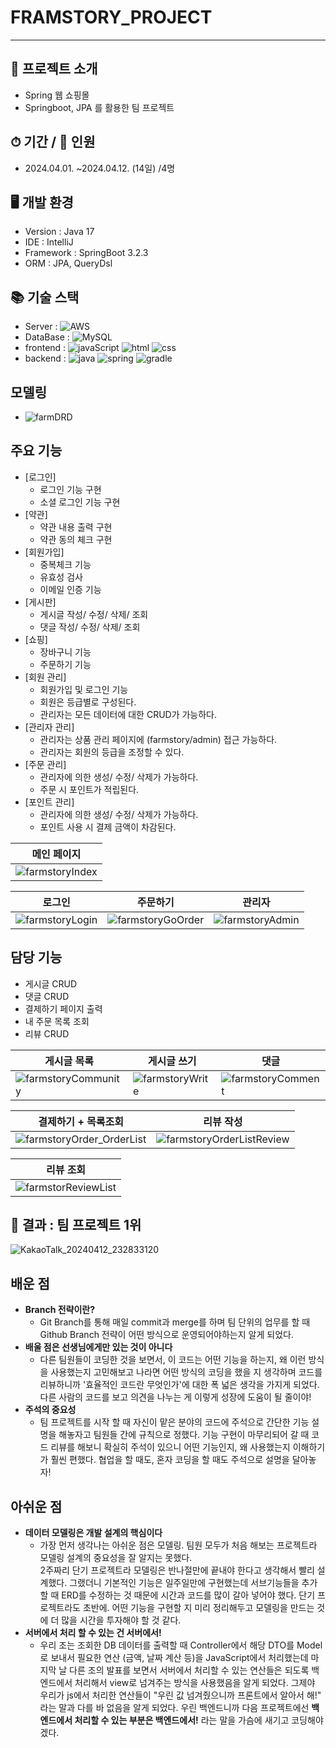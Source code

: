 # FRAMSTORY_PROJECT

---
## 🛒 프로젝트 소개
- Spring 웹 쇼핑몰
- Springboot, JPA 를 활용한 팀 프로젝트
  
## ⏱ 기간 / 👫 인원
- 2024.04.01. ~2024.04.12. (14일) /4명

## 🖥 개발 환경
- Version : Java 17
- IDE : IntelliJ
- Framework : SpringBoot 3.2.3
- ORM : JPA, QueryDsl
  
## 📚 기술 스택
- Server : 	![AWS](https://img.shields.io/badge/Amazon_AWS-FF9900?style=for-the-badge&logo=amazonaws&logoColor=white)
- DataBase : ![MySQL](https://img.shields.io/badge/MySQL-4479A1?style=for-the-badge&logo=mysql&logoColor=white)
- frontend : ![javaScript](https://img.shields.io/badge/JavaScript-F7DF1E?style=for-the-badge&logo=JavaScript&logoColor=white) ![html](https://img.shields.io/badge/HTML-239120?style=for-the-badge&logo=html5&logoColor=white)  ![css](https://img.shields.io/badge/CSS-1572B6?&style=for-the-badge&logo=css3&logoColor=white)
- backend : ![java](https://img.shields.io/badge/Java-007396?style=for-the-badge&logo=openjdk&logoColor=white) ![spring](https://img.shields.io/badge/Spring-6DB33F?style=for-the-badge&logo=spring&logoColor=white) ![gradle](https://img.shields.io/badge/Gradle-02303A.svg?style=for-the-badge&logo=Gradle&logoColor=white)

## 모델링 
- ![farmDRD](https://github.com/linma21/farmstory/assets/154877422/0d529357-4f33-4c3d-8eee-75032b42b403)
  
## 주요 기능
- [로그인]
	- 로그인 기능 구현
	- 소셜 로그인 기능 구현
- [약관]
	- 약관 내용 출력 구현
	- 약관 동의 체크 구현
- [회원가입]
	- 중복체크 기능
	- 유효성 검사
	- 이메일 인증 기능
- [게시판]
	- 게시글 작성/ 수정/ 삭제/ 조회
   	- 댓글 작성/ 수정/ 삭제/ 조회
- [쇼핑]
	- 장바구니 기능
	- 주문하기 기능
- [회원 관리]
	- 회원가입 및 로그인 기능
	- 회원은 등급별로 구성된다.
	- 관리자는 모든 데이터에 대한 CRUD가 가능하다.
- [관리자 관리]
	- 관리자는 상품 관리 페이지에 (farmstory/admin) 접근 가능하다.
	- 관리자는 회원의 등급을 조정할 수 있다.
- [주문 관리]
	- 관리자에 의한 생성/ 수정/ 삭제가 가능하다.
	- 주문 시 포인트가 적립된다.
- [포인트 관리]
	- 관리자에 의한 생성/ 수정/ 삭제가 가능하다.
	- 포인트 사용 시 결제 금액이 차감된다.

|  메인 페이지                                                                                                             |
|---------------------------------------------------------------------------------------------------------------|
| ![farmstoryIndex](https://github.com/linma21/farmstory/assets/154877422/714b513d-cd05-47c5-86a3-df1117bdcf2d) |

| 로그인                                                                                                        | 주문하기                                                                                                        | 관리자                                                                                                        |
|---------------------------------------------------------------------------------------------------------------|-----------------------------------------------------------------------------------------------------------------|---------------------------------------------------------------------------------------------------------------|
| ![farmstoryLogin](https://github.com/linma21/farmstory/assets/154877422/b7e6a146-16a2-4547-bf9a-f2711b6b27e5) | ![farmstoryGoOrder](https://github.com/linma21/farmstory/assets/154877422/f5e6c38e-beca-4c62-b0a3-89dedbc76539) | ![farmstoryAdmin](https://github.com/linma21/farmstory/assets/154877422/e3bab38e-6c83-4072-b96f-db0c057110e2) |

## 담당 기능
- 게시글 CRUD
- 댓글 CRUD
- 결제하기 페이지 출력
- 내 주문 목록 조회
- 리뷰 CRUD

| 게시글 목록                                                                                                       | 게시글 쓰기                                                                                                   | 댓글                                                                                                            |
|-------------------------------------------------------------------------------------------------------------------|---------------------------------------------------------------------------------------------------------------|-----------------------------------------------------------------------------------------------------------------|
| ![farmstoryCommunity](https://github.com/linma21/farmstory/assets/154877422/4cf923e7-bb82-4d59-9841-480be7c88618) | ![farmstoryWrite](https://github.com/linma21/farmstory/assets/154877422/387ae920-d8f8-47de-8592-85766232efb2) | ![farmstoryComment](https://github.com/linma21/farmstory/assets/154877422/15959c85-b0cf-457d-834d-1a1af03a744c) |

| 결제하기 + 목록조회                                                                                                     | 리뷰 작성                                                                                                               |
|-------------------------------------------------------------------------------------------------------------------------|-------------------------------------------------------------------------------------------------------------------------|
| ![farmstoryOrder_OrderList](https://github.com/linma21/farmstory/assets/154877422/5f786724-44cc-4037-960f-4b7ffa93b957) | ![farmstoryOrderListReview](https://github.com/linma21/farmstory/assets/154877422/ab328947-a391-4f22-906e-0248dffd22c9) |

| 리뷰 조회                                                                                                         |
|-------------------------------------------------------------------------------------------------------------------|
| ![farmstorReviewList](https://github.com/linma21/farmstory/assets/154877422/b9ddfdb8-f7eb-45ba-a1f3-f03e2c7e1b54) |

## 🏅 결과 : 팀 프로젝트 1위
![KakaoTalk_20240412_232833120](https://github.com/linma21/farmstory/assets/154877422/8eed6fcc-0695-44ca-885a-9bbe47f0c1ac)


## 배운 점
- **Branch 전략이란?**
	- Git Branch를 통해 매일 commit과 merge를 하며 팀 단위의 업무를 할 때 Github Branch 전략이 어떤 방식으로 운영되어야하는지 알게 되었다.
- **배울 점은 선생님에게만 있는 것이 아니다**
	- 다른 팀원들이 코딩한 것을 보면서, 이 코드는 어떤 기능을 하는지, 왜 이런 방식을 사용했는지 고민해보고 나라면 어떤 방식의 코딩을 했을 지 생각하며 코드를 리뷰하니까 '효율적인 코드란 무엇인가'에 대한 폭 넓은 생각을 가지게 되었다. 다른 사람의 코드를 보고 의견을 나누는 게 이렇게 성장에 도움이 될 줄이야!
 - **주석의 중요성**
 	- 팀 프로젝트를 시작 할 때 자신이 맡은 분야의 코드에 주석으로 간단한 기능 설명을 해놓자고 팀원들 간에 규칙으로 정했다. 기능 구현이 마무리되어 갈 때 코드 리뷰를 해보니 확실히 주석이 있으니 어떤 기능인지, 왜 사용했는지 이해하기가 훨씬 편했다. 협업을 할 때도, 혼자 코딩을 할 때도 주석으로 설명을 달아놓자!
## 아쉬운 점
- **데이터 모델링은 개발 설계의 핵심이다**
	- 가장 먼저 생각나는 아쉬운 점은 모델링. 팀원 모두가 처음 해보는 프로젝트라 모델링 설계의 중요성을 잘 알지는 못했다.<br>2주짜리 단기 프로젝트라 모델링은 반나절만에 끝내야 한다고 생각해서 빨리 설계했다. 그랬더니 기본적인 기능은 일주일만에 구현했는데 서브기능들을 추가할 때 ERD를 수정하는 것 때문에 시간과 코드를 많이 갈아 넣어야 했다.
단기 프로젝트라도 초반에. 어떤 기능을 구현할 지 미리 정리해두고 모델링을 만드는 것에 더 많을 시간을 투자해야 할 것 같다.
- **서버에서 처리 할 수 있는 건 서버에서!**
	- 우리 조는 조회한 DB 데이터를 출력할 때 Controller에서 해당 DTO를 Model로 보내서 필요한 연산 (금액, 날짜 계산 등)을 JavaScript에서 처리했는데 마지막 날 다른 조의 발표를 보면서 서버에서 처리할 수 있는 연산들은 되도록 백엔드에서 처리해서 view로 넘겨주는 방식을 사용했음을 알게 되었다. 그제야 우리가 js에서 처리한 연산들이 "우린 값 넘겨줬으니까 프론트에서 알아서 해!" 라는 말과 다를 바 없음을 알게 되었다. 우린 백엔드니까 다음 프로젝트에선 **백엔드에서 처리할 수 있는 부분은 백엔드에서!** 라는 말을 가슴에 새기고 코딩해야겠다.     

